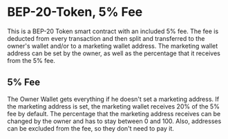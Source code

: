 # BEP-20-Token, 5% Fee
This is a BEP-20 Token smart contract with an included 5% fee. The fee is deducted from every transaction and then split and transferred to the owner's wallet and/or to a marketing wallet address. The marketing wallet address can be set by the owner, as well as the percentage that it receives from the 5% fee.

## 5% Fee
The Owner Wallet gets everything if he doesn't set a marketing address. If the marketing address is set, the marketing wallet receives 20% of the 5% fee by default. The percentage that the marketing address receives can be changed by the owner and has to stay between 0 and 100.
Also, addresses can be excluded from the fee, so they don't need to pay it.
